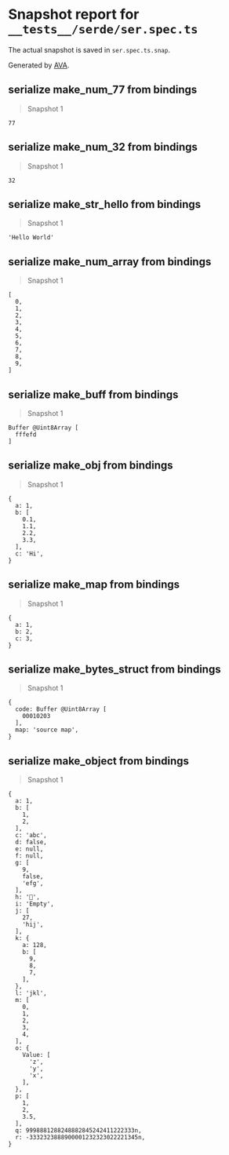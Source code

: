 # Snapshot report for `__tests__/serde/ser.spec.ts`

The actual snapshot is saved in `ser.spec.ts.snap`.

Generated by [AVA](https://avajs.dev).

## serialize make_num_77 from bindings

> Snapshot 1

    77

## serialize make_num_32 from bindings

> Snapshot 1

    32

## serialize make_str_hello from bindings

> Snapshot 1

    'Hello World'

## serialize make_num_array from bindings

> Snapshot 1

    [
      0,
      1,
      2,
      3,
      4,
      5,
      6,
      7,
      8,
      9,
    ]

## serialize make_buff from bindings

> Snapshot 1

    Buffer @Uint8Array [
      fffefd
    ]

## serialize make_obj from bindings

> Snapshot 1

    {
      a: 1,
      b: [
        0.1,
        1.1,
        2.2,
        3.3,
      ],
      c: 'Hi',
    }

## serialize make_map from bindings

> Snapshot 1

    {
      a: 1,
      b: 2,
      c: 3,
    }

## serialize make_bytes_struct from bindings

> Snapshot 1

    {
      code: Buffer @Uint8Array [
        00010203
      ],
      map: 'source map',
    }

## serialize make_object from bindings

> Snapshot 1

    {
      a: 1,
      b: [
        1,
        2,
      ],
      c: 'abc',
      d: false,
      e: null,
      f: null,
      g: [
        9,
        false,
        'efg',
      ],
      h: '🤷',
      i: 'Empty',
      j: [
        27,
        'hij',
      ],
      k: {
        a: 128,
        b: [
          9,
          8,
          7,
        ],
      },
      l: 'jkl',
      m: [
        0,
        1,
        2,
        3,
        4,
      ],
      o: {
        Value: [
          'z',
          'y',
          'x',
        ],
      },
      p: [
        1,
        2,
        3.5,
      ],
      q: 9998881288248882845242411222333n,
      r: -3332323888900001232323022221345n,
    }
